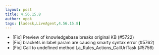 ```yaml
---
layout: post
title: 4.56.15.8
author: opok
tags: [ladesk,LiveAgent,4.56.15.8]
---
```


- [Fix] Preview of knowledgebase breaks original KB (#5722)
- [Fix] brackets in label param are causing smarty syntax error (#5762)
- [Fix] Call to undefined method La_Rules_Actions_CallUrlTask (#5756)
